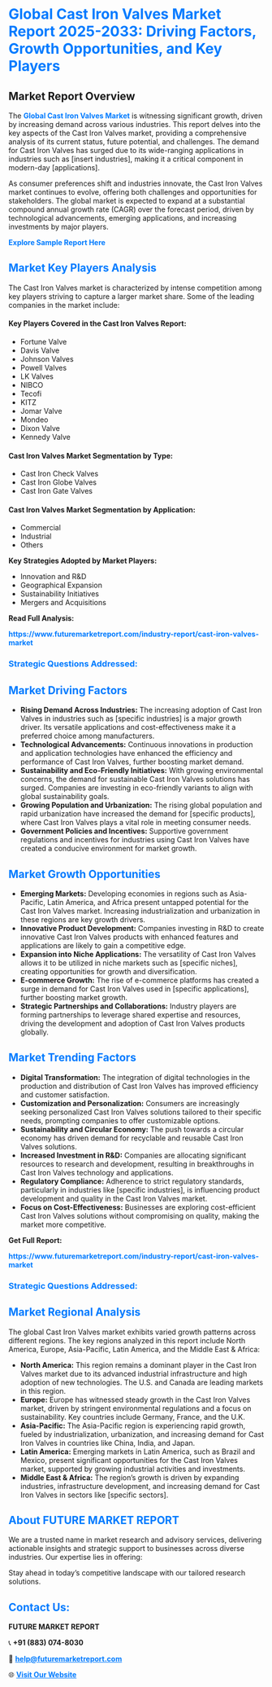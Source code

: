 <h1 style="color: #007BFF;">Global Cast Iron Valves Market Report 2025-2033: Driving Factors, Growth Opportunities, and Key Players</h1>

<section id="overview">
<h2>Market Report Overview</h2>
<p>The <a href="https://www.futuremarketreport.com/industry-report/cast-iron-valves-market" style="color: #007BFF; text-decoration: none;"><strong>Global Cast Iron Valves Market</strong></a> is witnessing significant growth, driven by increasing demand across various industries. This report delves into the key aspects of the Cast Iron Valves market, providing a comprehensive analysis of its current status, future potential, and challenges. The demand for Cast Iron Valves has surged due to its wide-ranging applications in industries such as [insert industries], making it a critical component in modern-day [applications].</p>
<p>As consumer preferences shift and industries innovate, the Cast Iron Valves market continues to evolve, offering both challenges and opportunities for stakeholders. The global market is expected to expand at a substantial compound annual growth rate (CAGR) over the forecast period, driven by technological advancements, emerging applications, and increasing investments by major players.</p>
</section>

<section id="overview">
<p><a href="https://www.futuremarketreport.com/request-sample/reportId=29290" style="color: #007BFF; text-decoration: none;"><strong>Explore Sample Report Here</strong></a></p>
</section>

<section id="key-players">
<h2 style="color: #007BFF;">Market Key Players Analysis</h2>
<p>The Cast Iron Valves market is characterized by intense competition among key players striving to capture a larger market share. Some of the leading companies in the market include:</p>
<h4>Key Players Covered in the Cast Iron Valves Report:</h4>
<ul><li>Fortune Valve</li><li>Davis Valve</li><li>Johnson Valves</li><li>Powell Valves</li><li>LK Valves</li><li>NIBCO</li><li>Tecofi</li><li>KITZ</li><li>Jomar Valve</li><li>Mondeo</li><li>Dixon Valve</li><li>Kennedy Valve</li></ul>
<h4>Cast Iron Valves Market Segmentation by Type:</h4>
<ul><li>Cast Iron Check Valves</li><li>Cast Iron Globe Valves</li><li>Cast Iron Gate Valves</li></ul>

<h4>Cast Iron Valves Market Segmentation by Application:</h4>
<ul><li>Commercial</li><li>Industrial</li><li>Others</li></ul>
<p><strong>Key Strategies Adopted by Market Players:</strong></p>
<ul>
<li>Innovation and R&D</li>
<li>Geographical Expansion</li>
<li>Sustainability Initiatives</li>
<li>Mergers and Acquisitions</li>
</ul>
</section>

<section>
<p><strong>Read Full Analysis: </strong></p><a href="https://www.futuremarketreport.com/industry-report/cast-iron-valves-market" style="color: #007BFF; text-decoration: none;"><strong>https://www.futuremarketreport.com/industry-report/cast-iron-valves-market</strong></a>
<h3 style="color: #007BFF;">Strategic Questions Addressed:</h3>
</section>

<section id="driving-factors">
<h2 style="color: #007BFF;">Market Driving Factors</h2>
<ul>
<li><strong>Rising Demand Across Industries:</strong> The increasing adoption of Cast Iron Valves in industries such as [specific industries] is a major growth driver. Its versatile applications and cost-effectiveness make it a preferred choice among manufacturers.</li>
<li><strong>Technological Advancements:</strong> Continuous innovations in production and application technologies have enhanced the efficiency and performance of Cast Iron Valves, further boosting market demand.</li>
<li><strong>Sustainability and Eco-Friendly Initiatives:</strong> With growing environmental concerns, the demand for sustainable Cast Iron Valves solutions has surged. Companies are investing in eco-friendly variants to align with global sustainability goals.</li>
<li><strong>Growing Population and Urbanization:</strong> The rising global population and rapid urbanization have increased the demand for [specific products], where Cast Iron Valves plays a vital role in meeting consumer needs.</li>
<li><strong>Government Policies and Incentives:</strong> Supportive government regulations and incentives for industries using Cast Iron Valves have created a conducive environment for market growth.</li>
</ul>
</section>

<section id="growth-opportunities">
<h2 style="color: #007BFF;">Market Growth Opportunities</h2>
<ul>
<li><strong>Emerging Markets:</strong> Developing economies in regions such as Asia-Pacific, Latin America, and Africa present untapped potential for the Cast Iron Valves market. Increasing industrialization and urbanization in these regions are key growth drivers.</li>
<li><strong>Innovative Product Development:</strong> Companies investing in R&D to create innovative Cast Iron Valves products with enhanced features and applications are likely to gain a competitive edge.</li>
<li><strong>Expansion into Niche Applications:</strong> The versatility of Cast Iron Valves allows it to be utilized in niche markets such as [specific niches], creating opportunities for growth and diversification.</li>
<li><strong>E-commerce Growth:</strong> The rise of e-commerce platforms has created a surge in demand for Cast Iron Valves used in [specific applications], further boosting market growth.</li>
<li><strong>Strategic Partnerships and Collaborations:</strong> Industry players are forming partnerships to leverage shared expertise and resources, driving the development and adoption of Cast Iron Valves products globally.</li>
</ul>
</section>

<section id="trending-factors">
<h2 style="color: #007BFF;">Market Trending Factors</h2>
<ul>
<li><strong>Digital Transformation:</strong> The integration of digital technologies in the production and distribution of Cast Iron Valves has improved efficiency and customer satisfaction.</li>
<li><strong>Customization and Personalization:</strong> Consumers are increasingly seeking personalized Cast Iron Valves solutions tailored to their specific needs, prompting companies to offer customizable options.</li>
<li><strong>Sustainability and Circular Economy:</strong> The push towards a circular economy has driven demand for recyclable and reusable Cast Iron Valves solutions.</li>
<li><strong>Increased Investment in R&D:</strong> Companies are allocating significant resources to research and development, resulting in breakthroughs in Cast Iron Valves technology and applications.</li>
<li><strong>Regulatory Compliance:</strong> Adherence to strict regulatory standards, particularly in industries like [specific industries], is influencing product development and quality in the Cast Iron Valves market.</li>
<li><strong>Focus on Cost-Effectiveness:</strong> Businesses are exploring cost-efficient Cast Iron Valves solutions without compromising on quality, making the market more competitive.</li>
</ul>
</section>

<section>
<p><strong>Get Full Report: </strong></p><a href="https://www.futuremarketreport.com/industry-report/cast-iron-valves-market" style="color: #007BFF; text-decoration: none;"><strong>https://www.futuremarketreport.com/industry-report/cast-iron-valves-market</strong></a>
<h3 style="color: #007BFF;">Strategic Questions Addressed:</h3>
</section>


<section id="regional-analysis">
<h2 style="color: #007BFF;">Market Regional Analysis</h2>
<p>The global Cast Iron Valves market exhibits varied growth patterns across different regions. The key regions analyzed in this report include North America, Europe, Asia-Pacific, Latin America, and the Middle East & Africa:</p>
<ul>
<li><strong>North America:</strong> This region remains a dominant player in the Cast Iron Valves market due to its advanced industrial infrastructure and high adoption of new technologies. The U.S. and Canada are leading markets in this region.</li>
<li><strong>Europe:</strong> Europe has witnessed steady growth in the Cast Iron Valves market, driven by stringent environmental regulations and a focus on sustainability. Key countries include Germany, France, and the U.K.</li>
<li><strong>Asia-Pacific:</strong> The Asia-Pacific region is experiencing rapid growth, fueled by industrialization, urbanization, and increasing demand for Cast Iron Valves in countries like China, India, and Japan.</li>
<li><strong>Latin America:</strong> Emerging markets in Latin America, such as Brazil and Mexico, present significant opportunities for the Cast Iron Valves market, supported by growing industrial activities and investments.</li>
<li><strong>Middle East & Africa:</strong> The region’s growth is driven by expanding industries, infrastructure development, and increasing demand for Cast Iron Valves in sectors like [specific sectors].</li>
</ul>
</section>

<footer>
<h2 style="color: #007BFF;">About FUTURE MARKET REPORT</h2>
<p>We are a trusted name in market research and advisory services, delivering actionable insights and strategic support to businesses across diverse industries. Our expertise lies in offering:</p>

<p>Stay ahead in today’s competitive landscape with our tailored research solutions.</p>

<h2 style="color: #007BFF;">Contact Us:</h2>
<p><strong>FUTURE MARKET REPORT</strong></p>
<p>📞 <strong>+91 (883) 074-8030</strong></p>
<p>📧 <strong><a href="mailto:help@futuremarketreport.com" style="color: #007BFF;">help@futuremarketreport.com</a></strong></p>
<p>🌐 <strong><a href="https://www.futuremarketreport.com/" style="color: #007BFF;">Visit Our Website</a></strong></p>
</footer>
